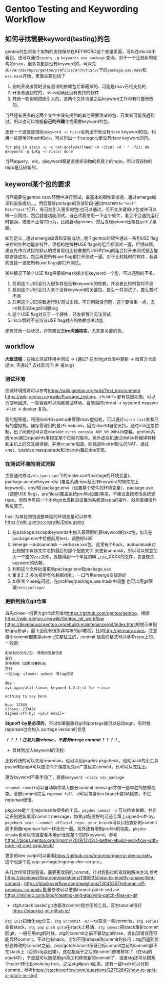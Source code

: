 # Gentoo Testing and Keywording Workflow
## 如何寻找需要keyword(testing)的包
gentoo的包对各个架构的支持保存在KEYWORD这个变量里面，可以在ebuild中看到，也可以通过`equery -q keywords xxx_package` 查询。对于一个比较新的架构如riscv，很多包都是没有keyword的，可以先从`/var/db/repos/gentoo/profiles/arch/riscv/`下的`package.use.mask`和`use.mask`开始，里面主要包括了 
1. 别的开发者暂时没有测试的依赖包给屏蔽掉的，可能是riscv已经支持的 
2. 开发者遇到过的，riscv明确还没有支持的软件 
3. 其他一些别的原因引入的。这两个文件也是之后keyword工作中有时要修改的。

当然还有更多的这两个文件中没有提到的其他需要测试的包，开发者可能没遇到过。所以也可以根据**自己的兴趣**寻找需要keyword的包。

还有一个途径是借助`qkeyword -n riscv`会列出所有没有riscv keyword的包。利用一些简单的bash和eix，可以列出一个category里没有riscv keyword的包。
```
for pkg in $(eix -C -c net-analyzer|head -n -3|cut -d ' ' -f2); do qkeyword -p $pkg -n riscv; done
```
当然equery，eix，qkeyword都是直接查询你的机器上的repo，所以假设你的repo是比较新的。

## keyword某个包的要求
当然需要在gentoo riscv环境中进行测试，最基本的钢性要求是__通过emerge编译和安装成功__。然后最好portage的测试阶段\(通过`FEATURES="test" USE="test"`打开，有可能引入更多的包\)也可以通过，但不太关键的小包或许可以懒一点跳过。然后就是功能测试，自己试着使用一下这个软件，看会不会遇到运行时错误，或者不正常的行为，比如启动gnome，然后发现gnome压根显示不了桌面。

如何定义__通过emerge编译和安装成功__呢？gentoo的软件通过一系列USE flag来控制各种功能和特性。理想的是每种USE flags的组合都测试一遍，但很麻烦。建议先作为试探把默认的或者常用比较重要的USE的flag的组合打开来测试是否能够安装成功，然后再把所有use flag都打开测试一遍。对于比较耗时的软件，我喜欢直接一波把所有use flags都打开测试。

某些情况下某个USE flag需要被mask掉才能keyword一个包，不过遇到的不多。
1. 启用这个USE会引入很多其他没有keyword的依赖，开发者比较懒暂时不测
2. 启用这个USE会引入某个没有keyword的关键包，要么一并测试了，要么暂时不测
3. 启用这个USE导致运行时/测试出错，不启用就没问题，这个要慎重一点，去irc核实去bugzilla提bug
4. 这个USE flag对应于一个硬件，开发者暂时无法测试
5. riscv暂时不支持该USE flag对应的依赖或者功能

还有其他一些状况，非常建议去**irc沟通核实**，尤其是关键的包。

## workflow
**大致流程**：在独立测试环境中测试 -> {通过? 在本地git仓库中更新 -> 给官方仓库提pr; 不通过? 去社区询问 并 报bug}
### 测试环境
测试环境搭建可以参考<https://wiki.gentoo.org/wiki/Test_environment> <https://wiki.gentoo.org/wiki/Package_testing>。zfs btrfs 都有快照功能，可以方便地回退。一些容器可以隔离测试环境，最简易的chroot -> systemd-nspawn -> lxc -> docker 复杂。

我的配置是，利用libvirtd+qemu来管理riscv虚拟机，可以通过`virsh list`查看已有的虚拟机。储存管理用的是zfs volume，因为libvirtd自带支持。通过ssh连接控制，出了问题也可以进console `virsh console ANY_VM_DOMAIN`查看。gentoo系统repo通过squashfs来锁定某个日期的版本。另外虚拟机通过distcc将编译转移到主机上的交叉编译器，并用ccache加速。网络是libvirtd默认的NAT，通过vnet，iptables masquerade和libvirt内置的dns实现。

### 在测试环境的测试流程
主要通过修改`/etc/portage/`下的make.conf(portage的环境变量)、package.acceptkeywords/ (覆盖系统repo给没有keyword的软件加上keyword)、env/和 package.env/（设置某个软件的环境变量）、package.use（调整USE flag），profiles/(覆盖系统profile设置)等来，不建议直接修改系统源repo。当然也有把一个本地git仓库目录设置为系统源repo的操作，就能直接操作系统源了。

tips: 为单独的包调整单独的环境变量可以参考<https://wiki.gentoo.org/wiki/Debugging>

1. 在package.acceptkeywords中加入最顶层的要keyword的xxx包，加入在package.env中给他起用test，调整好USE
2. emerge --autounmask --verbose xxx包。这里有个hack，autounmask对比根据字典序文件名排最后的那个配置文件 来更新unmask，所以可以故意加入一个空的zzz文件，就能得到一个单独的叫._zzz_XXXX的文件，包含缺失keyword的依赖。
3. 利用这个文件批量更新package.env和package.use
4. 重复2. 3.多次把所有依赖都找到。一口气用emerge全部测好
5. 如果某个use有问题，在profiles/package.use.mask中调整
也可以用git管理`/etc/portage/`

### 更新到独立git仓库
首先clone一份官方git仓库到本地<https://github.com/gentoo/gentoo>。根据<https://wiki.gentoo.org/wiki/Gentoo_git_workflow> <https://devmanual.gentoo.org/ebuild-maintenance/git/index.html>的提示来配好gpg和git，最下面也有很多非常棒的git教程，比如<http://gitready.com/>。注意每个commit都要是atomic完整独立的，commit 信息的格式可以参考repo上的，一般是:
```
影响到的文件/包: 简明的更新信息
空行
更多解释（如果需要的话）
空行
一些bug: closes: acked: 等tag信息

例子：
sys-apps/util-linux: keyword 1.2.3-r4 for ~riscv

nothing to say here

bug: 12345
closes: 233434
Signed-off-by: <your email>
```
**Signoff-by是必须的**，不过如果配置好git和portage就可以自动sign。有时候repoman也会加入 portage version的信息

___！！！！注意只能rebase，不要有merge commit！！！！____

- 具体到加入keyword的流程:

比较传统的可以使用repoman，也可以用pkgdev pkgcheck。借助bash的小工具pushd和popd可以自顶向下深度优先or广度优先commit，也可以从底往上。

更改keyword不要手动了，直接`ekeyword ~riscv xxx_package`

`repoman commit`可以自动帮你填入部分commit message并做一些单独的依赖检查。全部commit完后 `repoman full -d`可以包含dev branch做QA检查，不过repoman很慢。

pkgcore是个比repoman快很多的工具。`pkgdev commit -s` 可以检查依赖，并自动识别更新填写commit message，如果git配置好的话还会填上signed-off-by。`pkgcheck scan --commit official_repo..your_branch`可以只检查新的commit而不用像repoman full一样全扫一遍。另外还有限制profile的功能。`pkgdev showkw`也可以快速查看本地git仓库某个包的keyword。参考<https://blogs.gentoo.org/mgorny/2019/12/12/a-better-ebuild-workflow-with-pure-git-and-pkgcheck/>

更多的dev script可以看看<https://github.com/mgorny/mgorny-dev-scripts>，这个也是个包 app-portage/mgorny-dev-scripts 。

头几次经常容易犯错，需要更改旧的commit。针对我犯过的错误的解决方法,参考<https://stackoverflow.com/questions/1186535/how-to-modify-a-specified-commit>，<https://stackoverflow.com/questions/13043357/git-sign-off-previous-commits>,批量修改可以借助format-patch sed am <https://mijingo.com/blog/creating-and-applying-patch-files-in-git>

- stgit:stack based git也是改commit很方便的工具。官方tutorial很好<https://stacked-git.github.io/>

`stg init`初始化stg分支，`stg uncommit -n/--to`取消一些commits，`stg series`查看stack，`stg pop push goto`在stack上移动，`stg commit`把stack重新commit回git。一般在用stg的时候，stg的commit之前不要动git的tree，会出现错误还可能弄坏commit。不过也有hack，比如不用rebase改commit的技巧：stg回退到恰好要修改的commit之前，pop/goto/commit保证目标commit之前的commit都不在stack上（否则stg会出错），这就相当于之后的commit都被移除了（在stg的stack中），于是就可以随便用git添加和修改新的commit了，或者stg还可以把某个patch转化到working tree，之后stg再push回来。还有一些hack可以分割commit，参考<https://stackoverflow.com/questions/22702642/how-to-split-a-patch-in-stgit>
